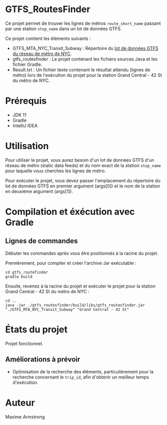 # GTFS_RoutesFinder

Ce projet permet de trouver les lignes de métros `route_short_name` passant par une station `stop_name` dans un lot de données GTFS.

Ce projet contient les éléments suivants :
  * GTFS_MTA_NYC_Transit_Subway : Répertoire du [lot de données GTFS du réseau de métro de NYC](http://web.mta.info/developers/developer-data-terms.html).
  * gtfs_routesfinder : Le projet contenant les fichiers sources Java et les fichier Gradle.
  * Result.txt : Un fichier texte contenant le résultat attendu (lignes de métro) lors de l'exécution du projet pour la station Grand Central - 42 St du métro de NYC.


# Prérequis

* JDK 11
* Gradle
* IntelliJ IDEA


# Utilisation

Pour utiliser le projet, vous aurez besoin d'un lot de données GTFS d'un réseau de métro (static data feeds) et du nom exact de la station `stop_name` pour laquelle vous cherches les lignes de métro.

Pour exécuter le projet, vous devez passer l'emplacement du répertoire du lot de données GTFS en premier argument (args[0]) et le nom de la station en deuxième argument (args[1]).


# Compilation et éxécution avec Gradle

## Lignes de commandes

Débuter les commandes après vous être positionnés à la racine du projet.

Premièrement, pour compiler et créer l'archive Jar exécutable :
```
cd gtfs_routefinder
gradle build
```

Ensuite, revenez à la racine du projet et exécuter le projet pour la station Grand Central - 42 St du métro de NYC : 
```
cd ..
java -jar ./gtfs_routesfinder/build/libs/gtfs_routesfinder.jar "./GTFS_MTA_NYC_Transit_Subway" "Grand Central - 42 St"
```


# États du projet

Projet fonctionnel.

## Améliorations à prévoir

* Optimisation de la recherche des éléments, particulièrement pour la recherche concernant le `trip_id`, afin d'obtenir un meilleur temps d'exécution. 


# Auteur

Maxime Armstrong

